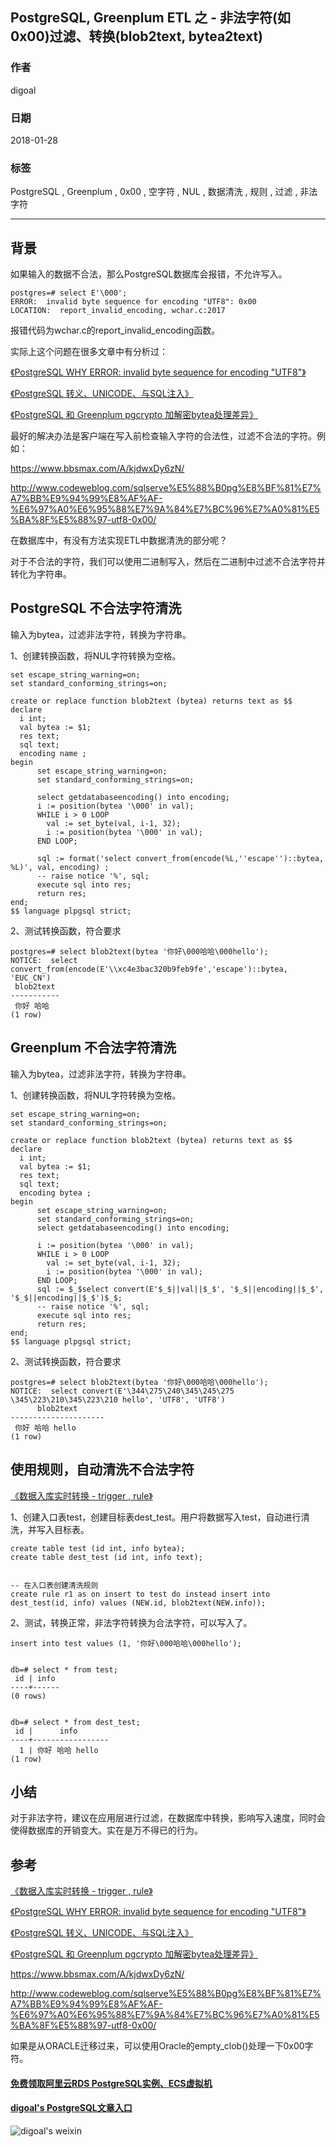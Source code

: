 ## PostgreSQL, Greenplum ETL 之 - 非法字符(如0x00)过滤、转换(blob2text, bytea2text)  
        
### 作者        
digoal        
        
### 日期        
2018-01-28        
        
### 标签        
PostgreSQL , Greenplum , 0x00 , 空字符 , NUL , 数据清洗 , 规则 , 过滤 , 非法字符        
        
----        
        
## 背景     
如果输入的数据不合法，那么PostgreSQL数据库会报错，不允许写入。  
  
```  
postgres=# select E'\000';  
ERROR:  invalid byte sequence for encoding "UTF8": 0x00  
LOCATION:  report_invalid_encoding, wchar.c:2017  
```  
  
报错代码为wchar.c的report_invalid_encoding函数。  
  
实际上这个问题在很多文章中有分析过：  
  
[《PostgreSQL WHY ERROR: invalid byte sequence for encoding "UTF8"》](../201212/20121228_01.md)    
  
[《PostgreSQL 转义、UNICODE、与SQL注入》](../201704/20170402_01.md)    
  
[《PostgreSQL 和 Greenplum pgcrypto 加解密bytea处理差异》](../201710/20171012_01.md)    
  
最好的解决办法是客户端在写入前检查输入字符的合法性，过滤不合法的字符。例如：  
  
https://www.bbsmax.com/A/kjdwxDy6zN/  
  
http://www.codeweblog.com/sqlserve%E5%88%B0pg%E8%BF%81%E7%A7%BB%E9%94%99%E8%AF%AF-%E6%97%A0%E6%95%88%E7%9A%84%E7%BC%96%E7%A0%81%E5%BA%8F%E5%88%97-utf8-0x00/  
  
在数据库中，有没有方法实现ETL中数据清洗的部分呢？  
  
对于不合法的字符，我们可以使用二进制写入，然后在二进制中过滤不合法字符并转化为字符串。  
  
## PostgreSQL 不合法字符清洗  
输入为bytea，过滤非法字符，转换为字符串。  
  
1、创建转换函数，将NUL字符转换为空格。  
  
```  
set escape_string_warning=on;  
set standard_conforming_strings=on;  
  
create or replace function blob2text (bytea) returns text as $$  
declare  
  i int;  
  val bytea := $1;  
  res text;  
  sql text;  
  encoding name ;  
begin  
      set escape_string_warning=on;  
      set standard_conforming_strings=on;  
  
      select getdatabaseencoding() into encoding;  
      i := position(bytea '\000' in val);  
      WHILE i > 0 LOOP  
        val := set_byte(val, i-1, 32);  
        i := position(bytea '\000' in val);  
      END LOOP;  
        
      sql := format('select convert_from(encode(%L,''escape'')::bytea, %L)', val, encoding) ;  
      -- raise notice '%', sql;  
      execute sql into res;  
      return res;  
end;  
$$ language plpgsql strict;  
```  
  
2、测试转换函数，符合要求  
  
```  
postgres=# select blob2text(bytea '你好\000哈哈\000hello');  
NOTICE:  select convert_from(encode(E'\\xc4e3bac320b9feb9fe','escape')::bytea, 'EUC_CN')  
 blob2text   
-----------  
 你好 哈哈  
(1 row)  
```  
  
## Greenplum 不合法字符清洗  
输入为bytea，过滤非法字符，转换为字符串。  
  
1、创建转换函数，将NUL字符转换为空格。  
  
```  
set escape_string_warning=on;  
set standard_conforming_strings=on;  
  
create or replace function blob2text (bytea) returns text as $$  
declare  
  i int;  
  val bytea := $1;  
  res text;  
  sql text;  
  encoding bytea ;  
begin  
      set escape_string_warning=on;  
      set standard_conforming_strings=on;  
      select getdatabaseencoding() into encoding;  
  
      i := position(bytea '\000' in val);  
      WHILE i > 0 LOOP  
        val := set_byte(val, i-1, 32);  
        i := position(bytea '\000' in val);  
      END LOOP;  
      sql := $_$select convert(E'$_$||val||$_$', '$_$||encoding||$_$', '$_$||encoding||$_$')$_$;  
      -- raise notice '%', sql;  
      execute sql into res;  
      return res;  
end;  
$$ language plpgsql strict;  
```  
  
2、测试转换函数，符合要求  
  
```  
postgres=# select blob2text(bytea '你好\000哈哈\000hello');  
NOTICE:  select convert(E'\344\275\240\345\245\275 \345\223\210\345\223\210 hello', 'UTF8', 'UTF8')  
      blob2text        
---------------------  
 你好 哈哈 hello  
(1 row)  
```  
  
## 使用规则，自动清洗不合法字符  
[《数据入库实时转换 - trigger , rule》](../201706/20170619_02.md)    
  
1、创建入口表test，创建目标表dest_test。用户将数据写入test，自动进行清洗，并写入目标表。  
  
  
```  
create table test (id int, info bytea);  
create table dest_test (id int, info text);  
  
  
-- 在入口表创建清洗规则  
create rule r1 as on insert to test do instead insert into dest_test(id, info) values (NEW.id, blob2text(NEW.info));  
```  
  
2、测试，转换正常，非法字符转换为合法字符，可以写入了。  
  
```  
insert into test values (1, '你好\000哈哈\000hello');  
  
  
db=# select * from test;  
 id | info   
----+------  
(0 rows)  
  
  
db=# select * from dest_test;  
 id |      info         
----+-----------------  
  1 | 你好 哈哈 hello  
(1 row)  
```  
  
## 小结  
对于非法字符，建议在应用层进行过滤，在数据库中转换，影响写入速度，同时会使得数据库的开销变大。实在是万不得已的行为。  
  
## 参考  
[《数据入库实时转换 - trigger , rule》](../201706/20170619_02.md)    
  
[《PostgreSQL WHY ERROR: invalid byte sequence for encoding "UTF8"》](../201212/20121228_01.md)    
  
[《PostgreSQL 转义、UNICODE、与SQL注入》](../201704/20170402_01.md)    
  
[《PostgreSQL 和 Greenplum pgcrypto 加解密bytea处理差异》](../201710/20171012_01.md)    
  
https://www.bbsmax.com/A/kjdwxDy6zN/  
  
http://www.codeweblog.com/sqlserve%E5%88%B0pg%E8%BF%81%E7%A7%BB%E9%94%99%E8%AF%AF-%E6%97%A0%E6%95%88%E7%9A%84%E7%BC%96%E7%A0%81%E5%BA%8F%E5%88%97-utf8-0x00/  
  
如果是从ORACLE迁移过来，可以使用Oracle的empty_clob()处理一下0x00字符。   
  
  
  
  
  
  
  
  
  
  
  
  
  
#### [免费领取阿里云RDS PostgreSQL实例、ECS虚拟机](https://free.aliyun.com/ "57258f76c37864c6e6d23383d05714ea")
  
  
#### [digoal's PostgreSQL文章入口](https://github.com/digoal/blog/blob/master/README.md "22709685feb7cab07d30f30387f0a9ae")
  
  
![digoal's weixin](../pic/digoal_weixin.jpg "f7ad92eeba24523fd47a6e1a0e691b59")
  
  
  
  
  
  
  
